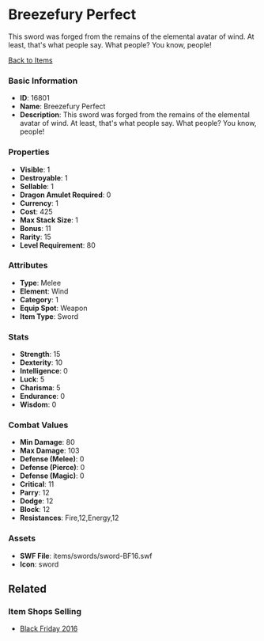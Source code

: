 # Breezefury Perfect

This sword was forged from the remains of the elemental avatar of wind. At least, that's what people say. What people? You know, people!

[Back to Items](../items.md)

### Basic Information

- **ID**: 16801
- **Name**: Breezefury Perfect
- **Description**: This sword was forged from the remains of the elemental avatar of wind. At least, that&#039;s what people say. What people? You know, people!

### Properties

- **Visible**: 1
- **Destroyable**: 1
- **Sellable**: 1
- **Dragon Amulet Required**: 0
- **Currency**: 1
- **Cost**: 425
- **Max Stack Size**: 1
- **Bonus**: 11
- **Rarity**: 15
- **Level Requirement**: 80

### Attributes

- **Type**: Melee
- **Element**: Wind
- **Category**: 1
- **Equip Spot**: Weapon
- **Item Type**: Sword

### Stats

- **Strength**: 15
- **Dexterity**: 10
- **Intelligence**: 0
- **Luck**: 5
- **Charisma**: 5
- **Endurance**: 0
- **Wisdom**: 0

### Combat Values

- **Min Damage**: 80
- **Max Damage**: 103
- **Defense (Melee)**: 0
- **Defense (Pierce)**: 0
- **Defense (Magic)**: 0
- **Critical**: 11
- **Parry**: 12
- **Dodge**: 12
- **Block**: 12
- **Resistances**: Fire,12,Energy,12

### Assets

- **SWF File**: items/swords/sword-BF16.swf
- **Icon**: sword

## Related

### Item Shops Selling

- [Black Friday 2016](../item-shops/533-black-friday-2016.md)

